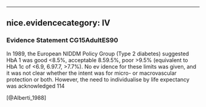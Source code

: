 
---
nice.evidencecategory: IV
---

### Evidence Statement CG15AdultES90
In 1989, the European NIDDM Policy Group (Type 2 diabetes) suggested HbA 1 was good <8.5%, acceptable 8.59.5%, poor >9.5% (equivalent to HbA 1c of <6.9, 6.97.7, >7.7%). No ev idence for these limits was given, and it was not clear whether the intent was for micro- or macrovascular protection or both. However, the need to individualise by life expectancy was acknowledged 114

[@Alberti_1988]

